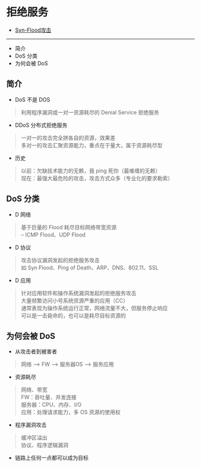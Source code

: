 
# 拒绝服务

* [Syn-Flood攻击](./[11-1]--Syn-Flood攻击.md)
---
* 简介
* DoS 分类
* 为何会被 DoS

## 简介
* DoS 不是 DOS
> 利用程序漏洞或一对一资源耗尽的 Denial Service 拒绝服务

* DDoS 分布式拒绝服务
> 一对一的攻击完全拼各自的资源，效果差  
  多对一的攻击汇聚资源能力，重点在于量大，属于资源耗尽型  

* 历史
> 以前：欠缺技术能力的无赖，我 ping 死你（最难缠的无赖）  
> 现在：最强大最危险的攻击，攻击方式众多（专业化的要求勒索）


## DoS 分类
* D 网络
> 基于巨量的 Flood 耗尽目标网络带宽资源  
> – ICMP Flood、UDP Flood

* D 协议
> 攻击协议漏洞发起的拒绝服务攻击  
> 如 Syn Flood、Ping of Death、ARP、DNS、802.11、SSL
  
* D 应用
> 针对应用软件和操作系统漏洞发起的拒绝服务攻击   
  大量频繁访问小号系统资源严重的应用（CC）  
  通常表现为操作系统运行正常，网络流量不大，但服务停止响应   
  可以是一击毙命的，也可以是耗尽目标资源的  

## 为何会被 DoS
* 从攻击者到被害者
> 网络 --> FW --> 服务器OS --> 服务应用

* 资源耗尽
> 网络、带宽  
  FW：吞吐量、并发连接  
  服务器：CPU、内存、I/O  
  应用：处理请求能力，多 OS 资源的使用权    

* 程序漏洞攻击
> 缓冲区溢出  
  协议、程序逻辑漏洞  


* 链路上任何一点都可以成为目标

